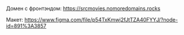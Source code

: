 Домен с фронтэндом: https://srcmovies.nomoredomains.rocks

Макет: https://www.figma.com/file/p54TxKmwj2fJtTZA40FYYJ/?node-id=891%3A3857
